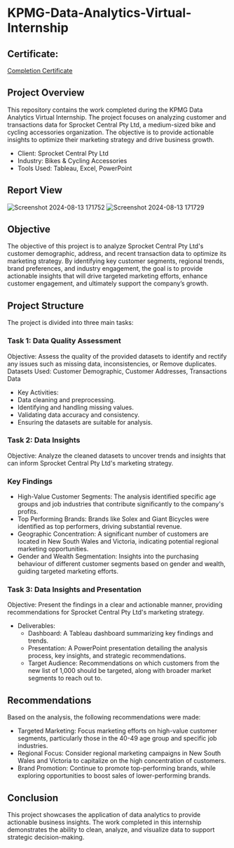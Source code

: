 # KPMG-Data-Analytics-Virtual-Internship

## Certificate:
[Completion Certificate](https://github.com/utkarsh-arya08/KPMG-Data-Analytics-Virtual-Internship/blob/main/Certificate.pdf)

## Project Overview
This repository contains the work completed during the KPMG Data Analytics Virtual Internship. The project focuses on analyzing customer and transactions data for Sprocket Central Pty Ltd, a medium-sized bike and cycling accessories organization. The objective is to provide actionable insights to optimize their marketing strategy and drive business growth.
  * Client: Sprocket Central Pty Ltd
  * Industry: Bikes & Cycling Accessories
  * Tools Used: Tableau, Excel, PowerPoint

## Report View
![Screenshot 2024-08-13 171752](https://github.com/user-attachments/assets/8826822a-aa86-4460-a4b9-b4f63de73387)
![Screenshot 2024-08-13 171729](https://github.com/user-attachments/assets/1d4304ee-b9e2-4b62-be33-0348cb69de58)

## Objective
The objective of this project is to analyze Sprocket Central Pty Ltd's customer demographic, address, and recent transaction data to optimize its marketing strategy. By identifying key customer segments, regional trends, brand preferences, and industry engagement, the goal is to provide actionable insights that will drive targeted marketing efforts, enhance customer engagement, and ultimately support the company’s growth.

## Project Structure
The project is divided into three main tasks:
### Task 1: Data Quality Assessment
Objective: Assess the quality of the provided datasets to identify and rectify any issues such as missing data, inconsistencies, or Remove duplicates.
Datasets Used: Customer Demographic, Customer Addresses, Transactions Data
* Key Activities:
 * Data cleaning and preprocessing.
 * Identifying and handling missing values.
 * Validating data accuracy and consistency.
 * Ensuring the datasets are suitable for analysis.

### Task 2: Data Insights
Objective: Analyze the cleaned datasets to uncover trends and insights that can inform Sprocket Central Pty Ltd's marketing strategy.
### Key Findings
* High-Value Customer Segments: The analysis identified specific age groups and job industries that contribute significantly to the company's profits.
* Top Performing Brands: Brands like Solex and Giant Bicycles were identified as top performers, driving substantial revenue.
* Geographic Concentration: A significant number of customers are located in New South Wales and Victoria, indicating potential regional marketing opportunities.
* Gender and Wealth Segmentation: Insights into the purchasing behaviour of different customer segments based on gender and wealth, guiding targeted marketing efforts.
  
### Task 3: Data Insights and Presentation
Objective: Present the findings in a clear and actionable manner, providing recommendations for Sprocket Central Pty Ltd's marketing strategy.
* Deliverables:
  * Dashboard: A Tableau dashboard summarizing key findings and trends.
  * Presentation: A PowerPoint presentation detailing the analysis process, key insights, and strategic recommendations.
  * Target Audience: Recommendations on which customers from the new list of 1,000 should be targeted, along with broader market segments to reach out to.

## Recommendations
Based on the analysis, the following recommendations were made:
* Targeted Marketing: Focus marketing efforts on high-value customer segments, particularly those in the 40-49 age group and specific job industries.
* Regional Focus: Consider regional marketing campaigns in New South Wales and Victoria to capitalize on the high concentration of customers.
* Brand Promotion: Continue to promote top-performing brands, while exploring opportunities to boost sales of lower-performing brands.

## Conclusion
This project showcases the application of data analytics to provide actionable business insights. The work completed in this internship demonstrates the ability to clean, analyze, and visualize data to support strategic decision-making.

